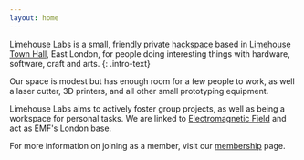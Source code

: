 ```yaml
---
layout: home
---
```

<script type="application/ld+json">
{
	"@context":"http://schema.org",
	"@type": "LocalBusiness",
	"name": "Limehouse Labs",
	"legalName": "Limehouse Labs Ltd",
	"url": "https://www.limehouselabs.org",
	"location": {
		"@type": "Place",
		"name": "Limehouse Town Hall",
		"address": {
			"@type": "PostalAddress",
			"streetAddress": "646 Commercial Rd",
			"addressLocality": "Poplar"
			"addressRegion": "London",
			"postalCode": "E14 7HA"
		},
		"geo": {
			"@type": "GeoCoordinates",
			"latitude": "51.512125",
			"longitude": "-0.031342"
		},
	},
	"description": "Limehouse Labs is a small collaborative workshop based at Limehouse Town Hall in London"
}
</script>

Limehouse Labs is a small, friendly private <a href="https://hackspace.org.uk">hackspace</a> based in [Limehouse Town Hall](https://www.limehousetownhall.co.uk/), East London, for people doing interesting things with hardware, software, craft and arts.
{: .intro-text}

Our space is modest but has enough room for a few people to work, as well a laser cutter, 3D printers, and all other small prototyping equipment.

Limehouse Labs aims to actively foster group projects, as well as being a workspace for personal tasks. We are linked to <a href="https://www.emfcamp.org/">Electromagnetic Field</a> and act as EMF's London base.

For more information on joining as a member, visit our [membership](/membership) page.
